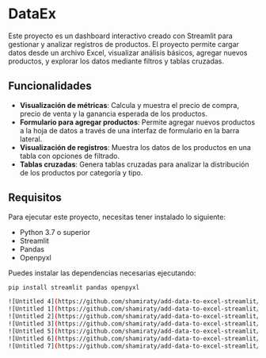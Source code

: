 # DataEx

Este proyecto es un dashboard interactivo creado con Streamlit para gestionar y analizar registros de productos. El proyecto permite cargar datos desde un archivo Excel, visualizar análisis básicos, agregar nuevos productos, y explorar los datos mediante filtros y tablas cruzadas.


## Funcionalidades

- **Visualización de métricas**: Calcula y muestra el precio de compra, precio de venta y la ganancia esperada de los productos.
- **Formulario para agregar productos**: Permite agregar nuevos productos a la hoja de datos a través de una interfaz de formulario en la barra lateral.
- **Visualización de registros**: Muestra los datos de los productos en una tabla con opciones de filtrado.
- **Tablas cruzadas**: Genera tablas cruzadas para analizar la distribución de los productos por categoría y tipo.

## Requisitos

Para ejecutar este proyecto, necesitas tener instalado lo siguiente:

- Python 3.7 o superior
- Streamlit
- Pandas
- Openpyxl

Puedes instalar las dependencias necesarias ejecutando:

```sh
pip install streamlit pandas openpyxl

![Untitled 4](https://github.com/shamiraty/add-data-to-excel-streamlit/assets/129072179/f0c8919d-ce59-4a53-8f10-288595fa9792)
![Untitled 1](https://github.com/shamiraty/add-data-to-excel-streamlit/assets/129072179/7e9b1e91-234b-4a53-b3f1-f83ec323a8af)
![Untitled 2](https://github.com/shamiraty/add-data-to-excel-streamlit/assets/129072179/5c8957c1-bddc-45fd-b1ad-0bcd099b7f5f)
![Untitled 3](https://github.com/shamiraty/add-data-to-excel-streamlit/assets/129072179/ac5bf183-817b-4a6e-9613-964a1662b4c8)
![Untitled 5](https://github.com/shamiraty/add-data-to-excel-streamlit/assets/129072179/4a413024-aa28-4173-9adf-23a9ab56a7b9)
![Untitled 6](https://github.com/shamiraty/add-data-to-excel-streamlit/assets/129072179/d02d0560-d471-4e8d-829f-97da8d4048b5)
![Untitled 7](https://github.com/shamiraty/add-data-to-excel-streamlit/assets/129072179/17594549-6b7b-4b9b-abe0-5a6d398e26ed)